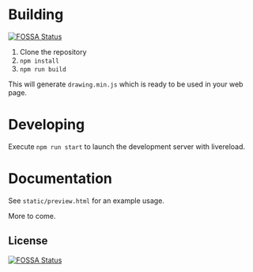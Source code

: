 # Building
[![FOSSA Status](https://app.fossa.com/api/projects/git%2Bgithub.com%2Fombr%2Fdrawing.svg?type=shield)](https://app.fossa.com/projects/git%2Bgithub.com%2Fombr%2Fdrawing?ref=badge_shield)


1. Clone the repository
2. `npm install`
3. `npm run build`

This will generate `drawing.min.js` which is ready to be used in your web page.

# Developing

Execute `npm run start` to launch the development server with livereload.

# Documentation

See `static/preview.html` for an example usage.

More to come.

## License
[![FOSSA Status](https://app.fossa.com/api/projects/git%2Bgithub.com%2Fombr%2Fdrawing.svg?type=large)](https://app.fossa.com/projects/git%2Bgithub.com%2Fombr%2Fdrawing?ref=badge_large)